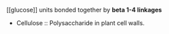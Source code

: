 [[glucose]] units bonded together by **beta 1-4 linkages**

- Cellulose :: Polysaccharide in plant cell walls.
<!--ID: 1691317866631-->

